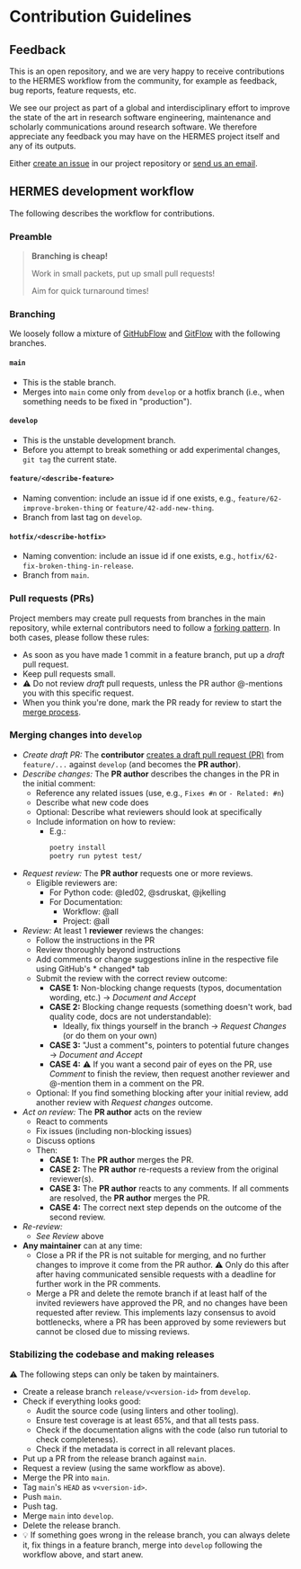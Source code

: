 <!--
SPDX-FileCopyrightText: 2022 German Aerospace Center (DLR)

SPDX-License-Identifier: CC-BY-SA-4.0
-->

<!--
SPDX-FileContributor: Stephan Druskat
SPDX-FileContributor: Oliver Bertuch
-->

# Contribution Guidelines

## Feedback

This is an open repository, and we are very happy to receive contributions to the HERMES workflow from the community, 
for example as feedback, bug reports, feature requests, etc.

We see our project as part of a global and interdisciplinary effort to improve the state of the art in 
research software engineering, maintenance and scholarly communications around research software. We therefore
appreciate any feedback you may have on the HERMES project itself and any of its outputs.

Either [create an issue](https://github.com/hermes-hmc/workflow/issues/new/choose) in our project repository or 
[send us an email](mailto:team@software-metadata.pub?subject=HERMES%20WOrkflow%20Reachout).

## HERMES development workflow

The following describes the workflow for contributions.

### Preamble

> **Branching is cheap!**
>
> Work in small packets, put up small pull requests!
>
> Aim for quick turnaround times!

### Branching

We loosely follow a mixture of [GitHubFlow](https://docs.github.com/en/get-started/quickstart/github-flow) and [GitFlow](https://nvie.com/posts/a-successful-git-branching-model/) with the following branches.

#### `main`

- This is the stable branch.
- Merges into `main` come only from `develop` or a hotfix branch (i.e., when something needs to be fixed in "production").

#### `develop`

- This is the unstable development branch.
- Before you attempt to break something or add experimental changes, `git tag` the current state.

#### `feature/<describe-feature>`

- Naming convention: include an issue id if one exists, e.g., `feature/62-improve-broken-thing` or `feature/42-add-new-thing`.
- Branch from last tag on `develop`.

#### `hotfix/<describe-hotfix>`

- Naming convention: include an issue id if one exists, e.g., `hotfix/62-fix-broken-thing-in-release`.
- Branch from `main`.

### Pull requests (PRs)

Project members may create pull requests from branches in the main repository, while external contributors need to follow
a [forking pattern](https://docs.github.com/en/get-started/quickstart/fork-a-repo). In both cases, please follow these rules:


- As soon as you have made 1 commit in a feature branch, put up a *draft* pull request.
- Keep pull requests small.
- ⚠️ Do not review *draft* pull requests, unless the PR author @-mentions you with this specific request.
- When you think you're done, mark the PR ready for review to start the [merge process](#merging-changes-into-develop).

### Merging changes into `develop`

- *Create draft PR:* The **contributor** [creates a draft pull request (PR)](#pull-requests-prs) from `feature/...` against `develop` (and becomes the **PR author**).
- *Describe changes:* The **PR author** describes the changes in the PR in the initial comment:
    - Reference any related issues (use, e.g., `Fixes #n` or `- Related: #n`)
    - Describe what new code does
    - Optional: Describe what reviewers should look at specifically
    - Include information on how to review:
        - E.g.:
          ```bash
          poetry install
          poetry run pytest test/
          ```
- *Request review:* The **PR author** requests one or more reviews.
    - Eligible reviewers are:
        - For Python code: @led02, @sdruskat, @jkelling
        - For Documentation:
            - Workflow: @all
            - Project: @all
- *Review:* At least 1 **reviewer** reviews the changes:
    - Follow the instructions in the PR
    - Review thoroughly beyond instructions
    - Add comments or change suggestions inline in the respective file using GitHub's * changed* tab
    - Submit the review with the correct review outcome:
        - **CASE 1:** Non-blocking change requests (typos, documentation wording, etc.) -> *Document and Accept*
        - **CASE 2:** Blocking change requests (something doesn't work, bad quality code, docs are not understandable):
            - Ideally, fix things yourself in the branch -> *Request Changes* (or do them on your own)
        - **CASE 3:** "Just a comment"s, pointers to potential future changes -> *Document and Accept*
        - **CASE 4:** ⚠️ If you want a second pair of eyes on the PR, use *Comment* to finish the review, then request
                      another reviewer and @-mention them in a comment on the PR.
    - Optional: If you find something blocking after your initial review, add another review with *Request changes* outcome.
- *Act on review:* The **PR author** acts on the review
    - React to comments
    - Fix issues (including non-blocking issues)
    - Discuss options
    - Then:
        - **CASE 1:** The **PR author** merges the PR.
        - **CASE 2:** The **PR author** re-requests a review from the original reviewer(s).
        - **CASE 3:** The **PR author** reacts to any comments. If all comments are resolved, the **PR author** merges the PR.
        - **CASE 4:** The correct next step depends on the outcome of the second review.
- *Re-review:*
    - *See Review* above
- **Any maintainer** can at any time:
    - Close a PR if the PR is not suitable for merging, and no further changes to improve it come from the PR author.
      ⚠️ Only do this after after having communicated sensible requests with a deadline for further work in the PR comments.
    - Merge a PR and delete the remote branch if at least half of the invited reviewers have approved the PR, and no changes
      have been requested after review. This implements lazy consensus to avoid bottlenecks, where a PR has been
      approved by some reviewers but cannot be closed due to missing reviews.

### Stabilizing the codebase and making releases

⚠️ The following steps can only be taken by maintainers.

- Create a release branch `release/v<version-id>` from `develop`.
- Check if everything looks good:
    - Audit the source code (using linters and other tooling).
    - Ensure test coverage is at least 65%, and that all tests pass.
    - Check if the documentation aligns with the code (also run tutorial to check completeness).
    - Check if the metadata is correct in all relevant places.
- Put up a PR from the release branch against `main`.
- Request a review (using the same workflow as above).
- Merge the PR into `main`.
- Tag `main`'s `HEAD` as `v<version-id>`.
- Push `main`.
- Push tag.
- Merge `main` into `develop`.
- Delete the release branch.
- 💡 If something goes wrong in the release branch, you can always delete it, fix things in a feature branch, merge
  into `develop` following the workflow above, and start anew.
